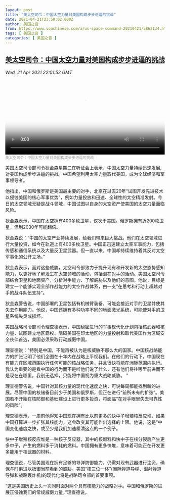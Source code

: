 ```yaml
---
layout: post
title: "美太空司令：中国太空力量对美国构成步步进逼的挑战"
date: 2021-04-21T23:59:02.000Z
author: 美国之音
from: https://www.voachinese.com/a/us-space-command-20210421/5862134.html
tags: [ 美国之音 ]
categories: [ 美国之音 ]
---
```

<!--1619049542000-->
[美太空司令：中国太空力量对美国构成步步进逼的挑战](https://www.voachinese.com/a/us-space-command-20210421/5862134.html)
------

<div>
<div><i>Wed, 21 Apr 2021 22:01:52 GMT</i></div><video poster="https://images.weserv.nl?url=gdb.voanews.com/49bff65f-11ab-4b93-a2f4-d8e2d85890af_tv_r1_s_w900.jpg" src="https://av.voanews.com/Videoroot/Pangeavideo/2021/04/4/49/49bff65f-11ab-4b93-a2f4-d8e2d85890af_240p.mp4" style="width:100%" controls></video><div><small style="color: #999;">美太空司令：中国太空力量对美国构成步步进逼的挑战</small></div><p>美国太空司令部司令狄金森星期二在听证会上表示，中国太空力量持续迅速发展,对美国构成步步进逼的挑战。中国希望利用太空力量取代美国，成为全球经济和军事领导者。</p><p>他指出，中国和俄罗斯是美国最主要的对手，北京在过去20年“试图开发先进技术以侵蚀美国的核心军事优势”，例如力量投放和迅速、全球性的太空精准发射。今日的太空领域无疑是战斗领域，中国试图以自身的太空资产使美国的太空力量面临风险。</p><p>狄金森表示，中国在太空拥有400多枚卫星，仅次于美国。俄罗斯拥有近200枚卫星，但到2030年可能翻倍。</p><p>狄金森说：“中国的太空产业持续发展，给我们带来巨大挑战。他们在太空领域进行大量投资，如今在轨道上有400多枚卫星。中国正迅速建立太空军事能力，包括传感和通信系统以及大量反卫星武器。但一直以来，中国却持续维持着其反对太空军事化的公开立场。”</p><p>狄金森表示，面对这些威胁，太空司令部致力于提升现有和开发新的太空态势感知能力，以更好地了解发生在太空领域的活动，包括潜在对手的活动。美国太空司令部结合卫星和地面资产，分析对手能力、了解威胁以及他们的意图。他说，目标是建立一个能够实现全部作战能力的太空作战体系，由一支“在思考和行动上超越对手的战斗队伍支持”。</p><p>狄金森警告说，中国部署的卫星包括有机械臂装备，可能会接近对手的卫星并使其失去作用能力。他说，中国还拥有多种功率不同的地面激光系统，可能使对手的卫星系统失灵或损坏。</p><p>美国战略司令部司令理查德表示，中国秘密进行的军事现代化计划包括核武器和核力量，试图建立地区霸权、阻碍美国在印太地区的力量投射和取代美国作为区域安全伙伴首选，美国必须采取行动威慑中国。</p><p>理查德说："特别是中国，不能再被认为是核威胁不那么大的国家。中国核战略能力的扩张证明了他们企图在十年内在战略上平视我们。在他们的行动下，中国现在有能力在区域范围执行任何可能的核战略任务，并且很快将能在洲际范围内执行。我认为重要的是看中国的行为而不是听他们说了什么，还有他们将往哪里前进而不是现在在哪里。我别无选择，只能将中国视为重大战略威胁。 "</p><p>理查德警告说，中国针对其核力量的现代化速度之快，可说每周都能找到新的进展。尽管中国的核储备目前少于美国和俄罗斯，但正在进行“前所未有的扩张”。美国若不开始在核防御和基础建设上进行更多投资，将面临“在对手眼里失去可靠性的风险”。</p><p>理查德表示，一周前他得知中国现在拥有比以前更多的快中子增殖核反应堆，如果中国打算进一步扩张其核能力，这会改变其可能作出选择的上限。他说，这是“中国变化速度之快，或至少是我们加速厘清这点的一个例子。</p><p>快中子增殖核反应堆是一种核子反应器，其中的核燃料和快中子在核分裂后产生更多中子，产生的燃料多于消耗的燃料。中国拥有更多快堆，意味着可能正在开发更多能用于核武器的材料。</p><p>理查德说，尽管美国现在拥有足够的导弹防御能力，仍需对现有武器进行注资，确保与时俱进以抵御当前看到的威胁。美国“核三位一体”(洲际弹道导弹、潜射弹道导弹和战略轰炸机)的现代化将是战略司令部的首要事项。</p><p>“这是美国历史上头一次同时面对两个具有核能力的战略对手。中国和俄罗斯的进展正侵蚀我们的常规威慑力量，”理查德说。</p>
</div>
